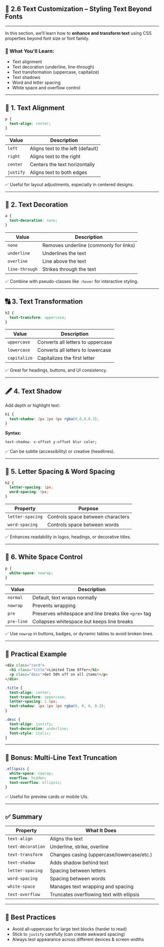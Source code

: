 
## 📝 2.6 Text Customization – Styling Text Beyond Fonts

---

In this section, we’ll learn how to **enhance and transform text** using CSS properties beyond font size or font family.

### 🎯 What You'll Learn:

* Text alignment
* Text decoration (underline, line-through)
* Text transformation (uppercase, capitalize)
* Text shadows
* Word and letter spacing
* White space and overflow control

---

## 📐 1. Text Alignment

```css
p {
  text-align: center;
}
```

| Value     | Description                       |
| --------- | --------------------------------- |
| `left`    | Aligns text to the left (default) |
| `right`   | Aligns text to the right          |
| `center`  | Centers the text horizontally     |
| `justify` | Aligns text to both edges         |

✅ Useful for layout adjustments, especially in centered designs.

---

## 📏 2. Text Decoration

```css
a {
  text-decoration: none;
}
```

| Value          | Description                            |
| -------------- | -------------------------------------- |
| `none`         | Removes underline (commonly for links) |
| `underline`    | Underlines the text                    |
| `overline`     | Line above the text                    |
| `line-through` | Strikes through the text               |

✅ Combine with pseudo-classes like `:hover` for interactive styling.

---

## 🔠 3. Text Transformation

```css
h2 {
  text-transform: uppercase;
}
```

| Value        | Description                       |
| ------------ | --------------------------------- |
| `uppercase`  | Converts all letters to uppercase |
| `lowercase`  | Converts all letters to lowercase |
| `capitalize` | Capitalizes the first letter      |

✅ Great for headings, buttons, and UI consistency.

---

## 🖋️ 4. Text Shadow

Add depth or highlight text:

```css
h1 {
  text-shadow: 2px 2px 4px rgba(0,0,0,0.3);
}
```

**Syntax:**

```css
text-shadow: x-offset y-offset blur color;
```

✅ Can be subtle (accessibility) or creative (headlines).

---

## 🔡 5. Letter Spacing & Word Spacing

```css
h2 {
  letter-spacing: 1px;
  word-spacing: 5px;
}
```

| Property         | Purpose                           |
| ---------------- | --------------------------------- |
| `letter-spacing` | Controls space between characters |
| `word-spacing`   | Controls space between words      |

✅ Enhances readability in logos, headings, or decorative titles.

---

## 📄 6. White Space Control

```css
p {
  white-space: nowrap;
}
```

| Value      | Description                                           |
| ---------- | ----------------------------------------------------- |
| `normal`   | Default, text wraps normally                          |
| `nowrap`   | Prevents wrapping                                     |
| `pre`      | Preserves whitespace and line breaks like `<pre>` tag |
| `pre-line` | Collapses whitespace but keeps line breaks            |

✅ Use `nowrap` in buttons, badges, or dynamic tables to avoid broken lines.

---

## 🧪 Practical Example

```html
<div class="card">
  <h1 class="title">Limited Time Offer</h1>
  <p class="desc">Get 50% off on all items!</p>
</div>
```

```css
.title {
  text-align: center;
  text-transform: uppercase;
  letter-spacing: 1.5px;
  text-shadow: 1px 1px 3px rgba(0, 0, 0, 0.2);
}

.desc {
  text-align: justify;
  text-decoration: underline;
  font-style: italic;
}
```

---

## 🎯 Bonus: Multi-Line Text Truncation

```css
.ellipsis {
  white-space: nowrap;
  overflow: hidden;
  text-overflow: ellipsis;
}
```

✅ Useful for preview cards or mobile UIs.

---

## ✅ Summary

| Property          | What It Does                              |
| ----------------- | ----------------------------------------- |
| `text-align`      | Aligns the text                           |
| `text-decoration` | Underline, strike, overline               |
| `text-transform`  | Changes casing (uppercase/lowercase/etc.) |
| `text-shadow`     | Adds shadow behind text                   |
| `letter-spacing`  | Spacing between letters                   |
| `word-spacing`    | Spacing between words                     |
| `white-space`     | Manages text wrapping and spacing         |
| `text-overflow`   | Truncates overflowing text with ellipsis  |

---

## 🧠 Best Practices

* Avoid all-uppercase for large text blocks (harder to read)
* Stick to `justify` carefully (can create awkward spacing)
* Always test appearance across different devices & screen widths

